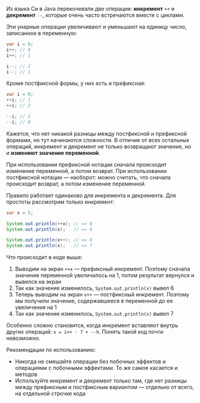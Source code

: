 Из языка Си в Java перекочевали две операции: **инкремент** `++` и **декремент** `--`, которые очень часто встречаются вместе с циклами.

Эти унарные операции увеличивают и уменьшают на единицу число, записанное в переменную:

```java
var i = 0;
i++; // 0
i++; // 1

i--; // 2
i--; // 1
```

Кроме постфиксной формы, у них есть и префиксная:

```java
var i = 0;
++i; // 1
++i; // 2

--i; // 1
--i; // 0
```

Кажется, что нет никакой разницы между постфиксной и префиксной формами, но тут начинаются сложности. В отличие от всех остальных операций, инкремент и декремент не только возвращают значение, но и **изменяют значение переменной**.

При использовании префиксной нотации сначала происходит изменение переменной, а потом возврат. При использовании постфиксной нотации — наоборот: можно считать, что сначала происходит возврат, а потом изменение переменной.

Правило работает одинаково для инкремента и декремента. Для простоты рассмотрим только инкремент:

```java
var x = 5;

System.out.println(++x); // => 6
System.out.println(x);   // => 6

System.out.println(x++); // => 6
System.out.println(x);   // => 7
```

Что происходит в коде выше:

1. Выводим на экран `++x` — префиксный инкремент. Поэтому сначала значение переменной увеличилось на 1, потом результат вернулся и вывелся на экран
2. Так как значение изменилось, `System.out.println(x)` вывел 6
3. Теперь выводим на экран `x++` — постфиксный инкремент. Поэтому мы получили значение, содержавшееся в переменной до ее увеличения на 1
4. Так как значение изменилось, `System.out.println(x)` вывел 7

Особенно сложно становится, когда инкремент вставляют внутрь других операций: `x = i++ - 7 + --h`. Понять такой код почти невозможно.

Рекомендации по использованию:

* Никогда не смешайте операции без побочных эффектов и операциями с побочными эффектами. То же самое касается и методов
* Используйте инкремент и декремент только там, где нет разницы между префиксным и постфиксным вариантом — отдельно от всего, на отдельной строчке кода
